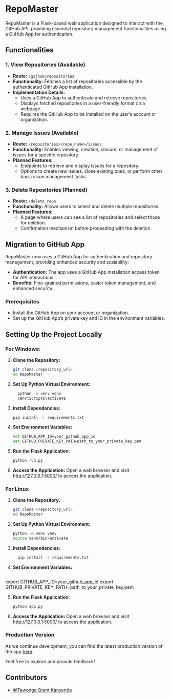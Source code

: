 # RepoMaster

RepoMaster is a Flask-based web application designed to interact with the GitHub API, providing essential repository management functionalities using a GitHub App for authentication.

## Functionalities

### 1. View Repositories (Available)
- **Route:** `/github/repositories`
- **Functionality:** Fetches a list of repositories accessible by the authenticated GitHub App installation.
- **Implementation Details:**
  - Uses a GitHub App to authenticate and retrieve repositories.
  - Displays fetched repositories in a user-friendly format on a webpage.
  - Requires the GitHub App to be installed on the user’s account or organization.

### 2. Manage Issues (Available)
- **Route:** `/repositories/<repo_name>/issues`
- **Functionality:** Enables viewing, creation, closure, or management of issues for a specific repository.
- **Planned Features:**
  - Endpoints to retrieve and display issues for a repository.
  - Options to create new issues, close existing ones, or perform other basic issue management tasks.

### 3. Delete Repositories (Planned)
- **Route:** `/delete_repo`
- **Functionality:** Allows users to select and delete multiple repositories.
- **Planned Features:**
  - A page where users can see a list of repositories and select those for deletion.
  - Confirmation mechanism before proceeding with the deletion.

## Migration to GitHub App
RepoMaster now uses a GitHub App for authentication and repository management, providing enhanced security and scalability:
- **Authentication:** The app uses a GitHub App installation access token for API interactions.
- **Benefits:** Fine-grained permissions, easier token management, and enhanced security.

### Prerequisites
- Install the GitHub App on your account or organization.
- Set up the GitHub App’s private key and ID in the environment variables.

## Setting Up the Project Locally

### For Windows:
1. **Clone the Repository:**
   ```bash
   git clone <repository_url>
   cd RepoMaster

2. **Set Up Python Virtual Environment:**
    ```bash
      python -m venv venv
      venv\Scripts\activate

3. **Install Dependencies:**
    ```bash
    pip install -r requirements.txt

4. **Set Environment Variables:**
    ```bash
    set GITHUB_APP_ID=your_github_app_id
    set GITHUB_PRIVATE_KEY_PATH=path_to_your_private_key.pem

5. **Run the Flask Application:**
    ```bash
    python run.py

6. **Access the Application:**
Open a web browser and visit http://127.0.0.1:5000/ to access the application.


### For Linux 

1. **Clone the Repository:**
   ```bash
   git clone <repository_url>
   cd RepoMaster

2. **Set Up Python Virtual Environment:**
    ```bash
    python -m venv venv
    source venv/bin/activate

3. **Install Dependencies:**
    ```bash 
      pip install -r requirements.txt

4. **Set Environment Variables:**
    ```bash
  export GITHUB_APP_ID=your_github_app_id
  export GITHUB_PRIVATE_KEY_PATH=path_to_your_private_key.pem

5. **Run the Flask Application:**
    ```bash
    python app.py

6. **Access the Application:**
Open a web browser and visit http://127.0.0.1:5000/ to access the application.


### Production Version

As we continue development, you can find the latest production version of the app [here](https://repomaster.tgkcapture.online/).

Feel free to explore and provide feedback!


## Contributors

- [@Tawonga Grant Kanyenda](https://github.com/TgkCapture)